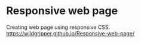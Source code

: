 # Responsive web page

Creating web page using responsive CSS.
https://wildgripper.github.io/Responsive-web-page/
